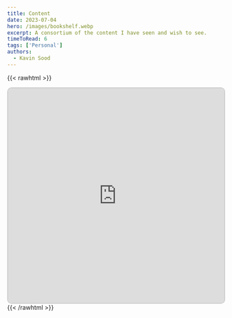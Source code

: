 ```yaml
---
title: Content
date: 2023-07-04
hero: /images/bookshelf.webp
excerpt: A consortium of the content I have seen and wish to see.
timeToRead: 6
tags: ['Personal']
authors:
  - Kavin Sood
---
```


{{< rawhtml >}}
<iframe src="https://v2-embednotion.com/6537ca323cb14a65a74afba8f539e12e?v=7b8515ab107a4eac8172c4b7b800ec08&pvs=4"></iframe>  <style>  iframe { width: 100%; height: 500px; border: 2px solid #ccc; border-radius: 10px; padding: none; }  </style>
{{< /rawhtml >}}
